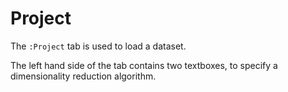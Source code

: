 # Project

The `:Project` tab is used to load a dataset.

The left hand side of the tab contains two textboxes, to specify a dimensionality
reduction algorithm.